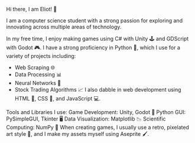Hi there, I am Eliot! 👋

I am a computer science student with a strong passion for exploring and innovating across multiple areas of technology.

In my free time, I enjoy making games using C# with Unity 🕹️ and GDScript with Godot 🎮. I have a strong proficiency in Python 🐍, which I use for a variety of projects including:
- Web Scraping 🌐
- Data Processing 📊
- Neural Networks 🤖
- Stock Trading Algorithms 📈
I also dabble in web development using HTML 📄, CSS 🎨, and JavaScript 💻.

Tools and Libraries I use:
Game Development: Unity, Godot 🎲
Python GUI: PySimpleGUI, Tkinter 🖥️
Data Visualization: Matplotlib 📉
Scientific Computing: NumPy 🔢
When creating games, I usually use a retro, pixelated art style 🎨, and I make my assets myself using Aseprite 🖌️.
